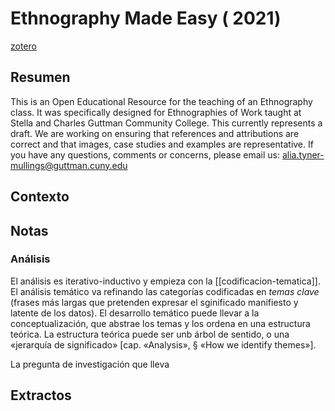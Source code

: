 # Ethnography Made Easy ( 2021)
[zotero](zotero://select/items/@tyner-mullings&al2021)

## Resumen
This is an Open Educational Resource for the teaching of an Ethnography class. It was specifically designed for Ethnographies of Work taught at Stella and Charles Guttman Community College. This currently represents a draft. We are working on ensuring that references and attributions are correct and that images, case studies and examples are representative. If you have any questions, comments or concerns, please email us: alia.tyner-mullings@guttman.cuny.edu

## Contexto

## Notas

### Análisis

El análisis es iterativo-inductivo y empieza con la [[codificacion-tematica]]. El análisis temático va refinando las categorías codificadas en *temas clave* (frases más largas que pretenden expresar el sginificado manifiesto y latente de los datos). El desarrollo temático puede llevar a la conceptualización, que abstrae los temas y los ordena en una estructura teórica. La estructura teórica puede ser unb árbol de sentido, o una «jerarquía de significado» [cap. «Analysis», § «How we identify themes»].

La pregunta de investigación que lleva 

## Extractos


